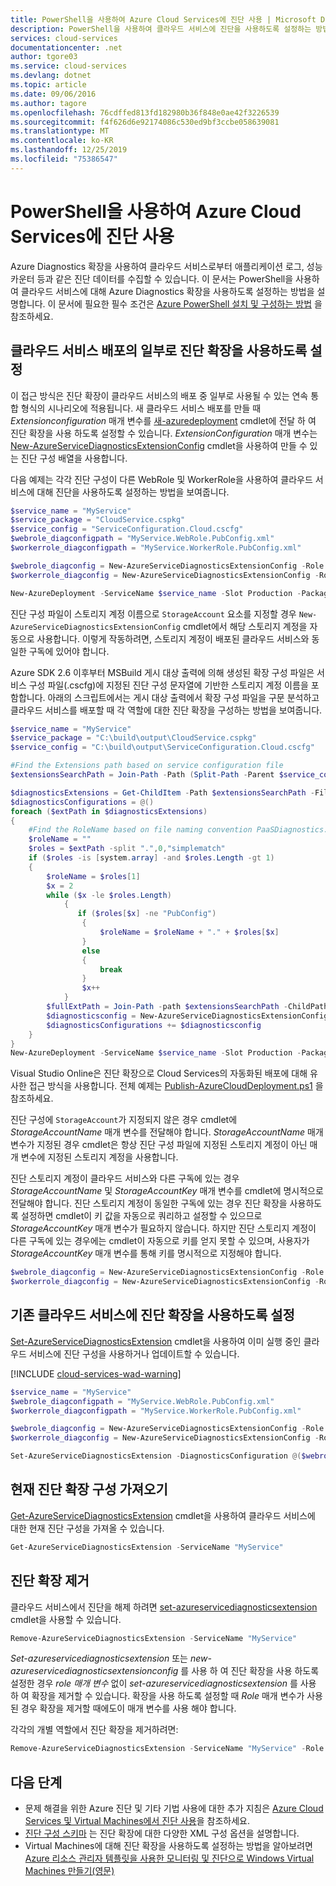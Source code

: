 ```yaml
---
title: PowerShell을 사용하여 Azure Cloud Services에 진단 사용 | Microsoft Docs
description: PowerShell을 사용하여 클라우드 서비스에 진단을 사용하도록 설정하는 방법을 알아봅니다.
services: cloud-services
documentationcenter: .net
author: tgore03
ms.service: cloud-services
ms.devlang: dotnet
ms.topic: article
ms.date: 09/06/2016
ms.author: tagore
ms.openlocfilehash: 76cdffed813fd182980b36f848e0ae42f3226539
ms.sourcegitcommit: f4f626d6e92174086c530ed9bf3ccbe058639081
ms.translationtype: MT
ms.contentlocale: ko-KR
ms.lasthandoff: 12/25/2019
ms.locfileid: "75386547"
---
```

# <a name="enable-diagnostics-in-azure-cloud-services-using-powershell"></a>PowerShell을 사용하여 Azure Cloud Services에 진단 사용
Azure Diagnostics 확장을 사용하여 클라우드 서비스로부터 애플리케이션 로그, 성능 카운터 등과 같은 진단 데이터를 수집할 수 있습니다. 이 문서는 PowerShell을 사용하여 클라우드 서비스에 대해 Azure Diagnostics 확장을 사용하도록 설정하는 방법을 설명합니다.  이 문서에 필요한 필수 조건은 [Azure PowerShell 설치 및 구성하는 방법](/powershell/azure/overview) 을 참조하세요.

## <a name="enable-diagnostics-extension-as-part-of-deploying-a-cloud-service"></a>클라우드 서비스 배포의 일부로 진단 확장을 사용하도록 설정
이 접근 방식은 진단 확장이 클라우드 서비스의 배포 중 일부로 사용될 수 있는 연속 통합 형식의 시나리오에 적용됩니다. 새 클라우드 서비스 배포를 만들 때 *Extensionconfiguration* 매개 변수를 [새-azuredeployment](/powershell/module/servicemanagement/azure/new-azuredeployment?view=azuresmps-3.7.0) cmdlet에 전달 하 여 진단 확장을 사용 하도록 설정할 수 있습니다. *ExtensionConfiguration* 매개 변수는 [New-AzureServiceDiagnosticsExtensionConfig](/powershell/module/servicemanagement/azure/new-azureservicediagnosticsextensionconfig?view=azuresmps-3.7.0) cmdlet을 사용하여 만들 수 있는 진단 구성 배열을 사용합니다.

다음 예제는 각각 진단 구성이 다른 WebRole 및 WorkerRole을 사용하여 클라우드 서비스에 대해 진단을 사용하도록 설정하는 방법을 보여줍니다.

```powershell
$service_name = "MyService"
$service_package = "CloudService.cspkg"
$service_config = "ServiceConfiguration.Cloud.cscfg"
$webrole_diagconfigpath = "MyService.WebRole.PubConfig.xml"
$workerrole_diagconfigpath = "MyService.WorkerRole.PubConfig.xml"

$webrole_diagconfig = New-AzureServiceDiagnosticsExtensionConfig -Role "WebRole" -DiagnosticsConfigurationPath $webrole_diagconfigpath
$workerrole_diagconfig = New-AzureServiceDiagnosticsExtensionConfig -Role "WorkerRole" -DiagnosticsConfigurationPath $workerrole_diagconfigpath

New-AzureDeployment -ServiceName $service_name -Slot Production -Package $service_package -Configuration $service_config -ExtensionConfiguration @($webrole_diagconfig,$workerrole_diagconfig)
```

진단 구성 파일이 스토리지 계정 이름으로 `StorageAccount` 요소를 지정할 경우 `New-AzureServiceDiagnosticsExtensionConfig` cmdlet에서 해당 스토리지 계정을 자동으로 사용합니다. 이렇게 작동하려면, 스토리지 계정이 배포된 클라우드 서비스와 동일한 구독에 있어야 합니다.

Azure SDK 2.6 이후부터 MSBuild 게시 대상 출력에 의해 생성된 확장 구성 파일은 서비스 구성 파일(.cscfg)에 지정된 진단 구성 문자열에 기반한 스토리지 계정 이름을 포함합니다. 아래의 스크립트에서는 게시 대상 출력에서 확장 구성 파일을 구문 분석하고 클라우드 서비스를 배포할 때 각 역할에 대한 진단 확장을 구성하는 방법을 보여줍니다.

```powershell
$service_name = "MyService"
$service_package = "C:\build\output\CloudService.cspkg"
$service_config = "C:\build\output\ServiceConfiguration.Cloud.cscfg"

#Find the Extensions path based on service configuration file
$extensionsSearchPath = Join-Path -Path (Split-Path -Parent $service_config) -ChildPath "Extensions"

$diagnosticsExtensions = Get-ChildItem -Path $extensionsSearchPath -Filter "PaaSDiagnostics.*.PubConfig.xml"
$diagnosticsConfigurations = @()
foreach ($extPath in $diagnosticsExtensions)
{
    #Find the RoleName based on file naming convention PaaSDiagnostics.<RoleName>.PubConfig.xml
    $roleName = ""
    $roles = $extPath -split ".",0,"simplematch"
    if ($roles -is [system.array] -and $roles.Length -gt 1)
    {
        $roleName = $roles[1]
        $x = 2
        while ($x -le $roles.Length)
            {
               if ($roles[$x] -ne "PubConfig")
                {
                    $roleName = $roleName + "." + $roles[$x]
                }
                else
                {
                    break
                }
                $x++
            }
        $fullExtPath = Join-Path -path $extensionsSearchPath -ChildPath $extPath
        $diagnosticsconfig = New-AzureServiceDiagnosticsExtensionConfig -Role $roleName -DiagnosticsConfigurationPath $fullExtPath
        $diagnosticsConfigurations += $diagnosticsconfig
    }
}
New-AzureDeployment -ServiceName $service_name -Slot Production -Package $service_package -Configuration $service_config -ExtensionConfiguration $diagnosticsConfigurations
```

Visual Studio Online은 진단 확장으로 Cloud Services의 자동화된 배포에 대해 유사한 접근 방식을 사용합니다. 전체 예제는 [Publish-AzureCloudDeployment.ps1](https://github.com/Microsoft/azure-pipelines-tasks/blob/master/Tasks/AzureCloudPowerShellDeploymentV1/Publish-AzureCloudDeployment.ps1) 을 참조하세요.

진단 구성에 `StorageAccount`가 지정되지 않은 경우 cmdlet에 *StorageAccountName* 매개 변수를 전달해야 합니다. *StorageAccountName* 매개 변수가 지정된 경우 cmdlet은 항상 진단 구성 파일에 지정된 스토리지 계정이 아닌 매개 변수에 지정된 스토리지 계정을 사용합니다.

진단 스토리지 계정이 클라우드 서비스와 다른 구독에 있는 경우 *StorageAccountName* 및 *StorageAccountKey* 매개 변수를 cmdlet에 명시적으로 전달해야 합니다. 진단 스토리지 계정이 동일한 구독에 있는 경우 진단 확장을 사용하도록 설정하면 cmdlet이 키 값을 자동으로 쿼리하고 설정할 수 있으므로 *StorageAccountKey* 매개 변수가 필요하지 않습니다. 하지만 진단 스토리지 계정이 다른 구독에 있는 경우에는 cmdlet이 자동으로 키를 얻지 못할 수 있으며, 사용자가 *StorageAccountKey* 매개 변수를 통해 키를 명시적으로 지정해야 합니다.

```powershell
$webrole_diagconfig = New-AzureServiceDiagnosticsExtensionConfig -Role "WebRole" -DiagnosticsConfigurationPath $webrole_diagconfigpath -StorageAccountName $diagnosticsstorage_name -StorageAccountKey $diagnosticsstorage_key
$workerrole_diagconfig = New-AzureServiceDiagnosticsExtensionConfig -Role "WorkerRole" -DiagnosticsConfigurationPath $workerrole_diagconfigpath -StorageAccountName $diagnosticsstorage_name -StorageAccountKey $diagnosticsstorage_key
```

## <a name="enable-diagnostics-extension-on-an-existing-cloud-service"></a>기존 클라우드 서비스에 진단 확장을 사용하도록 설정
[Set-AzureServiceDiagnosticsExtension](/powershell/module/servicemanagement/azure/set-azureservicediagnosticsextension?view=azuresmps-3.7.0) cmdlet을 사용하여 이미 실행 중인 클라우드 서비스에 진단 구성을 사용하거나 업데이트할 수 있습니다.

[!INCLUDE [cloud-services-wad-warning](../../includes/cloud-services-wad-warning.md)]

```powershell
$service_name = "MyService"
$webrole_diagconfigpath = "MyService.WebRole.PubConfig.xml"
$workerrole_diagconfigpath = "MyService.WorkerRole.PubConfig.xml"

$webrole_diagconfig = New-AzureServiceDiagnosticsExtensionConfig -Role "WebRole" -DiagnosticsConfigurationPath $webrole_diagconfigpath
$workerrole_diagconfig = New-AzureServiceDiagnosticsExtensionConfig -Role "WorkerRole" -DiagnosticsConfigurationPath $workerrole_diagconfigpath

Set-AzureServiceDiagnosticsExtension -DiagnosticsConfiguration @($webrole_diagconfig,$workerrole_diagconfig) -ServiceName $service_name
```

## <a name="get-current-diagnostics-extension-configuration"></a>현재 진단 확장 구성 가져오기
[Get-AzureServiceDiagnosticsExtension](/powershell/module/servicemanagement/azure/get-azureservicediagnosticsextension?view=azuresmps-3.7.0) cmdlet을 사용하여 클라우드 서비스에 대한 현재 진단 구성을 가져올 수 있습니다.

```powershell
Get-AzureServiceDiagnosticsExtension -ServiceName "MyService"
```

## <a name="remove-diagnostics-extension"></a>진단 확장 제거
클라우드 서비스에서 진단을 해제 하려면 [set-azureservicediagnosticsextension](/powershell/module/servicemanagement/azure/remove-azureservicediagnosticsextension?view=azuresmps-3.7.0) cmdlet을 사용할 수 있습니다.

```powershell
Remove-AzureServiceDiagnosticsExtension -ServiceName "MyService"
```

*Set-azureservicediagnosticsextension* 또는 *new-azureservicediagnosticsextensionconfig* 를 사용 하 여 진단 확장을 사용 하도록 설정한 경우 *role* *매개 변수* 없이 *set-azureservicediagnosticsextension* 를 사용 하 여 확장을 제거할 수 있습니다. 확장을 사용 하도록 설정할 때 *Role* 매개 변수가 사용 된 경우 확장을 제거할 때에도이 매개 변수를 사용 해야 합니다.

각각의 개별 역할에서 진단 확장을 제거하려면:

```powershell
Remove-AzureServiceDiagnosticsExtension -ServiceName "MyService" -Role "WebRole"
```

## <a name="next-steps"></a>다음 단계
* 문제 해결을 위한 Azure 진단 및 기타 기법 사용에 대한 추가 지침은 [Azure Cloud Services 및 Virtual Machines에서 진단 사용](cloud-services-dotnet-diagnostics.md)을 참조하세요.
* [진단 구성 스키마](/azure/azure-monitor/platform/diagnostics-extension-schema-1dot3) 는 진단 확장에 대한 다양한 XML 구성 옵션을 설명합니다.
* Virtual Machines에 대해 진단 확장을 사용하도록 설정하는 방법을 알아보려면 [Azure 리소스 관리자 템플릿을 사용한 모니터링 및 진단으로 Windows Virtual Machines 만들기(영문)](../virtual-machines/windows/extensions-diagnostics-template.md)



